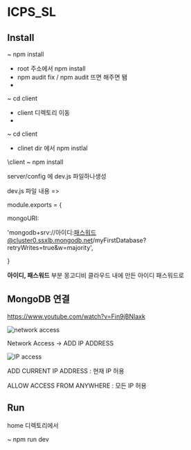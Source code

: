 # ICPS_SL

## Install

~ npm install

  - root 주소에서 npm install
  - npm audit fix / npm audit 뜨면 해주면 됌
  - 

~ cd client

 - client 디렉토리 이동
 - 

~ cd client

 - clinet dir 에서 npm instlal

\client ~ npm install



server/config 에 dev.js 파일하나생성

dev.js 파일 내용 =>

module.exports = {

 mongoURI:

  'mongodb+srv://아이디:패스워드@cluster0.ssxlb.mongodb.net/myFirstDatabase?retryWrites=true&w=majority',

}

**아이디, 패스워드** 부분 몽고디비 클라우드 내에 만든 아이디 패스워드로



## MongoDB 연결

https://www.youtube.com/watch?v=Fin9jBNIaxk

![network access](https://user-images.githubusercontent.com/58262251/132633507-1e360189-56b0-40ac-8219-eb1de76c41d7.PNG)

Network Access -> ADD IP ADDRESS



![IP access](https://user-images.githubusercontent.com/58262251/132633515-26ec3a1f-2765-43ea-9149-689833f0d529.PNG)

ADD CURRENT IP ADDRESS : 현재  IP 허용

ALLOW ACCESS FROM ANYWHERE : 모든 IP 허용



## Run

home 디렉토리에서 

~ npm run dev 

